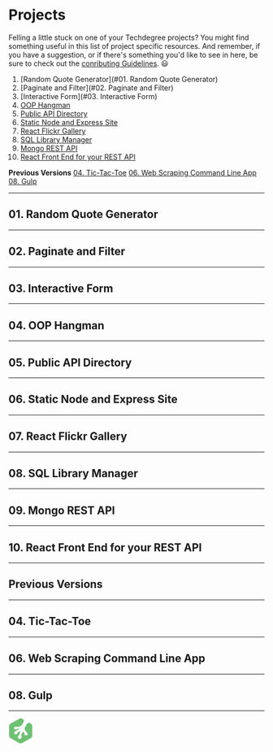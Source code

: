 # Projects

Felling a little stuck on one of your Techdegree projects?  You might find something useful in this list of project specific resources.  And remember, if you have a suggestion, or if there's something you'd like to see in here, be sure to check out the [conributing Guidelines](CONTRIBUTING.md). :smiley:

1. [Random Quote Generator](#01. Random Quote Generator)
2. [Paginate and Filter](#02. Paginate and Filter)
3. [Interactive Form](#03. Interactive Form)
4. [OOP Hangman](#)
5. [Public API Directory](#)
6. [Static Node and Express Site](#)
7. [React Flickr Gallery](#)
8. [SQL Library Manager](#)
9. [Mongo REST API](#)
10. [React Front End for your REST API](#)

**Previous Versions**
[04. Tic-Tac-Toe](#)
[06. Web Scraping Command Line App](#)
[08. Gulp](#)

-------

## 01. Random Quote Generator

-------

## 02. Paginate and Filter

-------

## 03. Interactive Form

-------

## 04. OOP Hangman

-------

## 05. Public API Directory

-------

## 06. Static Node and Express Site

-------

## 07. React Flickr Gallery

-------

## 08. SQL Library Manager

-------

## 09. Mongo REST API

-------

## 10. React Front End for your REST API

-------

## Previous Versions

-------

## 04. Tic-Tac-Toe

-------

## 06. Web Scraping Command Line App

-------

## 08. Gulp

-------

![Treehouse Logo](../repo-imgs/frogprint.png "Team Treehouse")